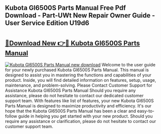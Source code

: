 ## Kubota Gl6500S Parts Manual Free Pdf Download - Part-UWt New Repair Owner Guide - User Service Edition U19d6

# <h2><a href="http://bc96034.oget.top/?id=Kubota+Gl6500S+Parts+Manual">🔗Download New 👉🔴 Kubota Gl6500S Parts Manual</a></h2>

[![Kubota Gl6500S Parts Manual new download](https://i.imgur.com/5g1atiW.png)](http://bc96034.oget.top/?id=Kubota+Gl6500S+Parts+Manual)
Welcome to the user guide for your newly purchased Kubota Gl6500S Parts Manual. This manual is designed to assist you in mastering the functions and capabilities of your product. Inside, you will find detailed information on features, setup, usage, maintenance, and problem-solving. Please Contact Customer Support for Assistance Kubota Gl6500S Parts Manual Should you require any assistance, please do not hesitate to contact our dedicated customer support team. With features like list of features, your new Kubota Gl6500S Parts Manual is designed to maximize productivity and efficiency. It's our hope that the Kubota Gl6500S Parts Manual has been a clear and easy-to-follow guide in helping you get started with your new product. Should you require any assistance or clarification, please do not hesitate to contact our customer support team.
